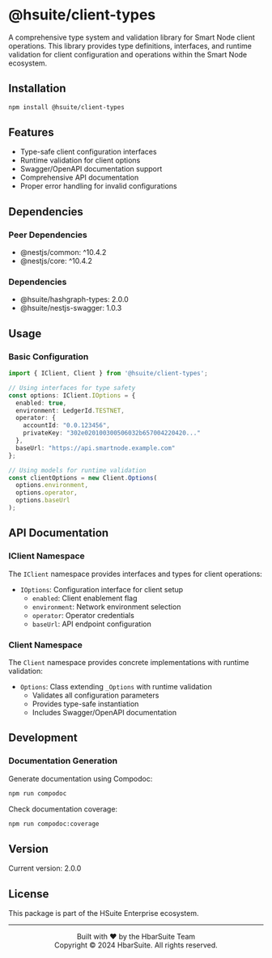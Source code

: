 # @hsuite/client-types

A comprehensive type system and validation library for Smart Node client operations. This library provides type definitions, interfaces, and runtime validation for client configuration and operations within the Smart Node ecosystem.

## Installation

```bash
npm install @hsuite/client-types
```

## Features

- Type-safe client configuration interfaces
- Runtime validation for client options
- Swagger/OpenAPI documentation support
- Comprehensive API documentation
- Proper error handling for invalid configurations

## Dependencies

### Peer Dependencies
- @nestjs/common: ^10.4.2
- @nestjs/core: ^10.4.2

### Dependencies
- @hsuite/hashgraph-types: 2.0.0
- @hsuite/nestjs-swagger: 1.0.3

## Usage

### Basic Configuration

```typescript
import { IClient, Client } from '@hsuite/client-types';

// Using interfaces for type safety
const options: IClient.IOptions = {
  enabled: true,
  environment: LedgerId.TESTNET,
  operator: {
    accountId: "0.0.123456",
    privateKey: "302e020100300506032b657004220420..."
  },
  baseUrl: "https://api.smartnode.example.com"
};

// Using models for runtime validation
const clientOptions = new Client.Options(
  options.environment,
  options.operator,
  options.baseUrl
);
```

## API Documentation

### IClient Namespace

The `IClient` namespace provides interfaces and types for client operations:

- `IOptions`: Configuration interface for client setup
  - `enabled`: Client enablement flag
  - `environment`: Network environment selection
  - `operator`: Operator credentials
  - `baseUrl`: API endpoint configuration

### Client Namespace

The `Client` namespace provides concrete implementations with runtime validation:

- `Options`: Class extending `_Options` with runtime validation
  - Validates all configuration parameters
  - Provides type-safe instantiation
  - Includes Swagger/OpenAPI documentation

## Development

### Documentation Generation

Generate documentation using Compodoc:

```bash
npm run compodoc
```

Check documentation coverage:

```bash
npm run compodoc:coverage
```

## Version

Current version: 2.0.0

## License

This package is part of the HSuite Enterprise ecosystem.

---

<p align="center">
  Built with ❤️ by the HbarSuite Team<br>
  Copyright © 2024 HbarSuite. All rights reserved.
</p>